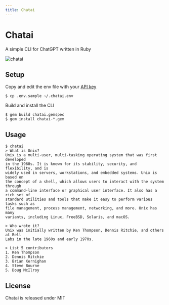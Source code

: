 ```yaml
---
title: Chatai
---
```

# Chatai

A simple CLI for ChatGPT written in Ruby

![chatai](chatai.png)

## Setup

Copy and edit the env file with your [API key](https://platform.openai.com/account/api-keys)

    $ cp .env.sample ~/.chatai.env

Build and install the CLI

    $ gem build chatai.gemspec
    $ gem install chatai-*.gem

## Usage

    $ chatai
    > What is Unix?
    Unix is a multi-user, multi-tasking operating system that was first developed
    in the 1960s. It is known for its stability, security, and flexibility, and is
    widely used in servers, workstations, and embedded systems. Unix is based on
    the concept of a shell, which allows users to interact with the system through
    a command-line interface or graphical user interface. It also has a rich set of
    standard utilities and tools that make it easy to perform various tasks such as
    file management, process management, networking, and more. Unix has many
    variants, including Linux, FreeBSD, Solaris, and macOS.

    > Who wrote it?
    Unix was initially written by Ken Thompson, Dennis Ritchie, and others at Bell
    Labs in the late 1960s and early 1970s.

    > List 5 contributors
    1. Ken Thompson
    2. Dennis Ritchie
    3. Brian Kernighan
    4. Steve Bourne
    5. Doug McIlroy

## License

Chatai is released under MIT
